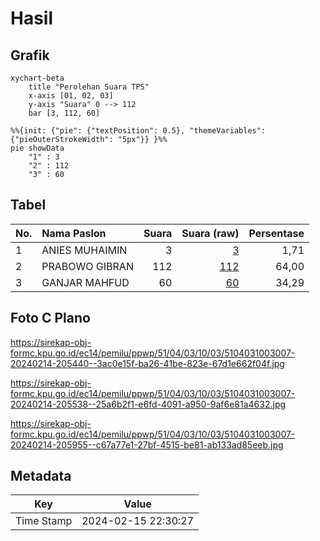 # Hasil

## Grafik

```mermaid
xychart-beta
    title "Perolehan Suara TPS"
    x-axis [01, 02, 03]
    y-axis "Suara" 0 --> 112
    bar [3, 112, 60]
```

```mermaid
%%{init: {"pie": {"textPosition": 0.5}, "themeVariables": {"pieOuterStrokeWidth": "5px"}} }%%
pie showData
    "1" : 3
    "2" : 112
    "3" : 60
```

## Tabel

| No. | Nama Paslon    | Suara | Suara (raw) | Persentase |
|:--- |:-------------- | -----:| -----------:| ----------:|
| 1   | ANIES MUHAIMIN | 3     | [3][p-1]    | 1,71       |
| 2   | PRABOWO GIBRAN | 112   | [112][p-2]  | 64,00      |
| 3   | GANJAR MAHFUD  | 60    | [60][p-3]   | 34,29      |


[p-1]: https://github.com/gigit-pemilu/pemilu-2024-51-bali/blob/main/pilpres/hitung-suara/sub/51-bali/sub/04-gianyar/sub/03-gianyar/sub/1003-samplangan/sub/007-tps/sub/paslon-1.txt
[p-2]: https://github.com/gigit-pemilu/pemilu-2024-51-bali/blob/main/pilpres/hitung-suara/sub/51-bali/sub/04-gianyar/sub/03-gianyar/sub/1003-samplangan/sub/007-tps/sub/paslon-2.txt
[p-3]: https://github.com/gigit-pemilu/pemilu-2024-51-bali/blob/main/pilpres/hitung-suara/sub/51-bali/sub/04-gianyar/sub/03-gianyar/sub/1003-samplangan/sub/007-tps/sub/paslon-3.txt

## Foto C Plano

https://sirekap-obj-formc.kpu.go.id/ec14/pemilu/ppwp/51/04/03/10/03/5104031003007-20240214-205440--3ac0e15f-ba26-41be-823e-67d1e662f04f.jpg

https://sirekap-obj-formc.kpu.go.id/ec14/pemilu/ppwp/51/04/03/10/03/5104031003007-20240214-205538--25a6b2f1-e6fd-4091-a950-9af6e81a4632.jpg

https://sirekap-obj-formc.kpu.go.id/ec14/pemilu/ppwp/51/04/03/10/03/5104031003007-20240214-205955--c67a77e1-27bf-4515-be81-ab133ad85eeb.jpg


## Metadata

| Key        | Value               |
| ---------- | ------------------- |
| Time Stamp | 2024-02-15 22:30:27 |



